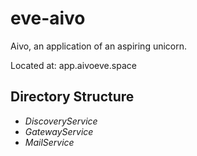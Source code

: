 # eve-aivo
Aivo, an application of an aspiring unicorn.

Located at:
app.aivoeve.space

## Directory Structure
* *DiscoveryService*
* *GatewayService*
* *MailService*